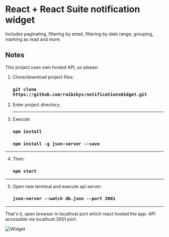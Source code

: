 # React + React Suite notification widget

Includes paginating, filtering by email, filtering by date range, grouping, marking as read and more.

## Notes

This project uses own hosted API, so please:
<ol>
  <li>Clone/download project files:</li>
  
  ### `git clone https://github.com/raibikys/notificationsWidget.git`
  
</ol>
<ol start="2">
  <li>Enter project directory;</li>
  <hr>
  <li>Execute:</li>
  
  ### `npm install`
  ### `npm install -g json-server --save`
</ol>
<hr>
<ol start="4">
  <li>Then:</li>
  
   ### `npm start`
</ol>
<hr>
<ol start="5">
  <li>Open new terminal and execute api server:</li>
  
  ### `json-server --watch db.json --port 3001`
</ol>
<hr>

That's it, open browser in localhost port which react hosted the app.
API accessible via localhost:3001 port.



![Widget](https://github.com/raibikys/notificationsWidget/blob/master/public/widget.png)
